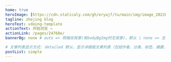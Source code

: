 ```yaml
---
home: true
heroImage: [https://cdn.staticaly.com/gh/eryajf/tu/main/img/image_20220720_132208.png](https://github.com/zhejingmd/zhejingmd.github.io/blob/main/docs/1.jpg)
tagline: zhejing blog
heroText: vdoing-template
actionText: 开始浏览 →
actionLink: /pages/24768e/
bannerBg: none # auto => 网格纹背景(有bodyBgImg时无背景)，默认 | none => 无 | '大图地址' | background: 自定义背景样式       提示：如发现文本颜色不适应你的背景时可以到palette.styl修改$bannerTextColor变量

# 文章列表显示方式: detailed 默认，显示详细版文章列表（包括作者、分类、标签、摘要、分页等）| simple => 显示简约版文章列表（仅标题和日期）| none 不显示文章列表
postList: simple
---
```

